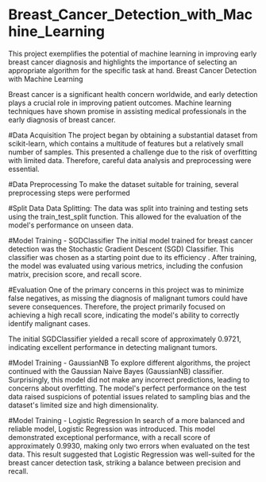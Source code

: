 # Breast_Cancer_Detection_with_Machine_Learning
This project exemplifies the potential of machine learning in improving early breast cancer diagnosis and highlights the importance of selecting an appropriate algorithm for the specific task at hand.
Breast Cancer Detection with Machine Learning

Breast cancer is a significant health concern worldwide, and early detection plays a crucial role in improving patient outcomes. Machine learning techniques have shown promise in assisting medical professionals in the early diagnosis of breast cancer. 

#Data Acquisition
The project began by obtaining a substantial dataset from scikit-learn, which contains a multitude of features but a relatively small number of samples. This presented a challenge due to the risk of overfitting with limited data. Therefore, careful data analysis and preprocessing were essential.

#Data Preprocessing
To make the dataset suitable for training, several preprocessing steps were performed

#Split Data
Data Splitting: The data was split into training and testing sets using the train_test_split function. This allowed for the evaluation of the model's performance on unseen data.

#Model Training - SGDClassifier
The initial model trained for breast cancer detection was the Stochastic Gradient Descent (SGD) Classifier. This classifier was chosen as a starting point due to its efficiency . After training, the model was evaluated using various metrics, including the confusion matrix, precision score, and recall score.

#Evaluation
One of the primary concerns in this project was to minimize false negatives, as missing the diagnosis of malignant tumors could have severe consequences. Therefore, the project primarily focused on achieving a high recall score, indicating the model's ability to correctly identify malignant cases.

The initial SGDClassifier yielded a recall score of approximately 0.9721, indicating excellent performance in detecting malignant tumors.

#Model Training - GaussianNB
To explore different algorithms, the project continued with the Gaussian Naive Bayes (GaussianNB) classifier. Surprisingly, this model did not make any incorrect predictions, leading to concerns about overfitting. The model's perfect performance on the test data raised suspicions of potential issues related to sampling bias and the dataset's limited size and high dimensionality.

#Model Training - Logistic Regression
In search of a more balanced and reliable model, Logistic Regression was introduced. This model demonstrated exceptional performance, with a recall score of approximately 0.9930, making only two errors when evaluated on the test data. This result suggested that Logistic Regression was well-suited for the breast cancer detection task, striking a balance between precision and recall.
